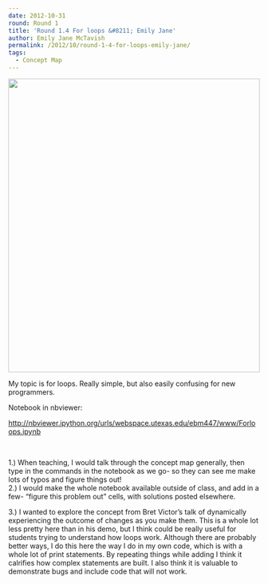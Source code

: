 ```yaml
---
date: 2012-10-31
round: Round 1
title: 'Round 1.4 For loops &#8211; Emily Jane'
author: Emily Jane McTavish
permalink: /2012/10/round-1-4-for-loops-emily-jane/
tags:
  - Concept Map
---
```

[<img class="alignnone  wp-image-861" title="Slide1" src="/training-course/uploads/2012/10/Slide13.jpg" alt="" width="504" height="588" />][1]

My topic is for loops. Really simple, but also easily confusing for new programmers.

Notebook in nbviewer:

<http://nbviewer.ipython.org/urls/webspace.utexas.edu/ebm447/www/Forloops.ipynb>

&nbsp;

1.) When teaching, I would talk through the concept map generally, then type in the commands in the notebook as we go- so they can see me make lots of typos and figure things out!  
2.) I would make the whole notebook available outside of class, and add in a few- &#8220;figure this problem out&#8221; cells, with solutions posted elsewhere.

3.) I wanted to explore the concept from Bret Victor&#8217;s talk of dynamically experiencing the outcome of changes as you make them. This is a whole lot less pretty here than in his demo, but I think could be really useful for students trying to understand how loops work. Although there are probably better ways, I do this here the way I do in my own code, which is with a whole lot of print statements. By repeating things while adding I think it calrifies how complex statements are built. I also think it is valuable to demonstrate bugs and include code that will not work.

 [1]: /training-course/uploads/2012/10/Slide13.jpg
